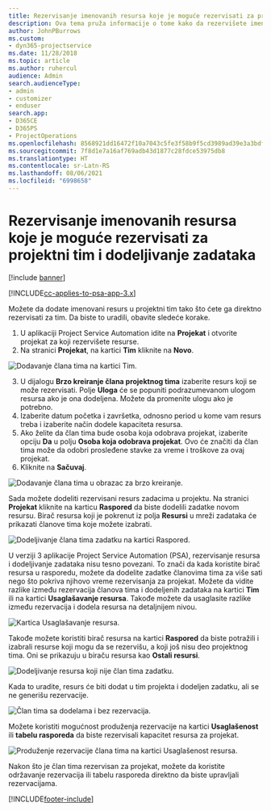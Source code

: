 ```yaml
---
title: Rezervisanje imenovanih resursa koje je moguće rezervisati za projektni tim i dodeljivanje zadataka
description: Ova tema pruža informacije o tome kako da rezervišete imenovane resurse za projektne timove i dodeljujete ih zadacima.
author: JohnPBurrows
ms.custom:
- dyn365-projectservice
ms.date: 11/28/2018
ms.topic: article
ms.author: ruhercul
audience: Admin
search.audienceType:
- admin
- customizer
- enduser
search.app:
- D365CE
- D365PS
- ProjectOperations
ms.openlocfilehash: 8568921dd16472f10a7043c5fe3f58b9f5cd3989ad39e3a3bdf269b0c7203ae2
ms.sourcegitcommit: 7f8d1e7a16af769adb43d1877c28fdce53975db8
ms.translationtype: HT
ms.contentlocale: sr-Latn-RS
ms.lasthandoff: 08/06/2021
ms.locfileid: "6998658"
---
```

# <a name="book-named-bookable-resources-to-a-project-team-and-assign-tasks"></a>Rezervisanje imenovanih resursa koje je moguće rezervisati za projektni tim i dodeljivanje zadataka 

[!include [banner](../includes/psa-now-project-operations.md)]

[!INCLUDE[cc-applies-to-psa-app-3.x](../includes/cc-applies-to-psa-app-3x.md)]

Možete da dodate imenovani resurs u projektni tim tako što ćete ga direktno rezervisati za tim. Da biste to uradili, obavite sledeće korake.

1. U aplikaciji Project Service Automation idite na **Projekat** i otvorite projekat za koji rezervišete resurse.
2. Na stranici **Projekat**, na kartici **Tim** kliknite na **Novo**. 

![Dodavanje člana tima na kartici Tim.](media/RM-how-to-1.png)

3. U dijalogu **Brzo kreiranje člana projektnog tima** izaberite resurs koji se može rezervisati. Polje **Uloga** će se popuniti podrazumevanom ulogom resursa ako je ona dodeljena. Možete da promenite ulogu ako je potrebno. 
4. Izaberite datum početka i završetka, odnosno period u kome vam resurs treba i izaberite način dodele kapaciteta resursa. 
5. Ako želite da član tima bude osoba koja odobrava projekat, izaberite opciju **Da** u polju **Osoba koja odobrava projekat**. Ovo će značiti da član tima može da odobri prosleđene stavke za vreme i troškove za ovaj projekat. 
6. Kliknite na **Sačuvaj**.

![Dodavanje člana tima u obrazac za brzo kreiranje.](media/RM-how-to-2.png)


Sada možete dodeliti rezervisani resurs zadacima u projektu. Na stranici **Projekat** kliknite na karticu **Raspored** da biste dodelili zadatke novom resursu. Birač resursa koji je pokrenut iz polja **Resursi** u mreži zadataka će prikazati članove tima koje možete izabrati.

![Dodeljivanje člana tima zadatku na kartici Raspored.](media/RM-how-to-3.png)

U verziji 3 aplikacije Project Service Automation (PSA), rezervisanje resursa i dodeljivanje zadataka nisu tesno povezani. To znači da kada koristite birač resursa u rasporedu, možete da dodelite zadatke članovima tima za više sati nego što pokriva njihovo vreme rezervisanja za projekat.
Možete da vidite razlike između rezervacija članova tima i dodeljenih zadataka na kartici **Tim** ili na kartici **Usaglašavanje resursa**. Takođe možete da usaglasite razlike između rezervacija i dodela resursa na detaljnijem nivou.

![Kartica Usaglašavanje resursa.](media/RM-how-to-4.png)

Takođe možete koristiti birač resursa na kartici **Raspored** da biste potražili i izabrali resurse koji mogu da se rezervišu, a koji još nisu deo projektnog tima. Oni se prikazuju u biraču resursa kao **Ostali resursi**.

![Dodeljivanje resursa koji nije član tima zadatku.](media/RM-how-to-5.png)

Kada to uradite, resurs će biti dodat u tim projekta i dodeljen zadatku, ali se ne generišu rezervacije.

![Član tima sa dodelama i bez rezervacija.](media/RM-how-to-6.png)

Možete koristiti mogućnost produženja rezervacije na kartici **Usaglašenost** ili **tabelu rasporeda** da biste rezervisali kapacitet resursa za projekat.

![Produženje rezervacije člana tima na kartici Usaglašenost resursa.](media/RM-how-to-7.png)

Nakon što je član tima rezervisan za projekat, možete da koristite održavanje rezervacija ili tabelu rasporeda direktno da biste upravljali rezervacijama.


[!INCLUDE[footer-include](../includes/footer-banner.md)]